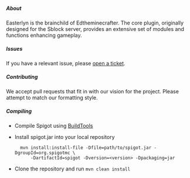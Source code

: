 ##### About
Easterlyn is the brainchild of Edtheminecrafter. The core plugin, originally designed for the Sblock server, provides an extensive set of modules and functions enhancing gameplay.

##### Issues
If you have a relevant issue, please [open a ticket](https://github.com/Easterlyn/Easterlyn/issues/new).

##### Contributing
We accept pull requests that fit in with our vision for the project. Please attempt to match our formatting style.

##### Compiling
* Compile Spigot using [BuildTools](https://www.spigotmc.org/wiki/buildtools/)
* Install spigot.jar into your local repository

        mvn install:install-file -Dfile=path/to/spigot.jar -DgroupId=org.spigotmc \
            -DartifactId=spigot -Dversion=<version> -Dpackaging=jar
* Clone the repository and run `mvn clean install`
